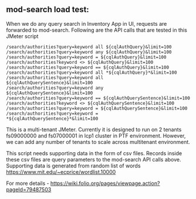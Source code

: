 ## mod-search load test:
When we do any query search in Inventory App in UI, requests are forwarded to mod-search. Following are the API calls that are tested in this JMeter script

`/search/authorities?query=keyword all ${cqlAuthQuery}&limit=100` <br />
`/search/authorities?query=keyword any ${cqlAuthQuery}&limit=100` <br />
`/search/authorities?query=keyword = ${cqlAuthQuery}&limit=100` <br />
`/search/authorities?keyword <> ${cqlAuthQuery}&limit=100`<br />
`/search/authorities?query=keyword == ${cqlAuthQuery}&limit=100` <br />
`/search/authorities?query=keyword all *${cqlAuthQuery}*&limit=100` <br />
`/search/authorities?query=keyword all ${cqlAuthQuerySentence}&limit=100` <br />
`/search/authorities?query=keyword any ${cqlAuthQuerySentence}&limit=100` <br />
`/search/authorities?query=keyword == ${cqlAuthQuerySentence}&limit=100` <br />
`/search/authorities?keyword <> ${cqlAuthQuerySentence}&limit=100` <br />
`/search/authorities?query=keyword = ${cqlAuthQuerySentence}&limit=100` <br />
`/search/authorities?query=keyword = *${cqlAuthQuerySentence}*&limit=100` <br />

This is a multi-tenant JMeter. Currently it is designed to run on 2 tenants fs09000000 and fs07000001 in lcp1 cluster in PTF environment. However, we can add any number of tenants to scale across multitenant environment. 

This script needs supporting data in the form of csv files. Records inside these csv files are query parameters to the mod-search API calls above. Supporting data is generated from random list of words https://www.mit.edu/~ecprice/wordlist.10000 

For more details - https://wiki.folio.org/pages/viewpage.action?pageId=79487503
